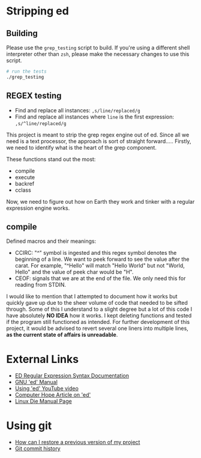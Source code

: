 # Stripping ed

## Building

Please use the `grep_testing` script to build.
If you're using a different shell interpreter other than `zsh`, please make the necessary changes to use this script.

```bash
# run the tests
./grep_testing
```

## REGEX testing

- Find and replace all instances: `,s/line/replaced/g`
- Find and replace all instances where `line` is the first expression: `,s/^line/replaced/g`

This project is meant to strip the grep regex engine out of ed.
Since all we need is a text processor, the approach is sort of straight forward.....
Firstly, we need to identify what is the heart of the grep component.

These functions stand out the most:

- compile
- execute
- backref
- cclass


Now, we need to figure out how on Earth they work and tinker with a regular expression engine works.

## compile

Defined macros and their meanings:

- CCIRC: "^" symbol is ingested and this regex symbol denotes the beginning of a line. We want to peek forward to see the value after the carat. For example, "^Hello" will match "Hello World" but not "World, Hello" and the value of peek char would be "H".
- CEOF: signals that we are at the end of the file. We only need this for reading from STDIN.

I would like to mention that I attempted to document how it works but quickly gave up due to the sheer volume of code that needed to be sifted through.
Some of this I understand to a slight degree but a lot of this code I have absolutely **NO IDEA** how it works.
I kept deleting functions and tested if the program still functioned as intended.
For further development of this project, it would be advised to revert several one liners into multiple lines, **as the current state of affairs is unreadable**.

# External Links

- [ED Regular Expression Syntax Documentation](https://www.gnu.org/software/gnulib/manual/html_node/ed-regular-expression-syntax.html)
- [GNU 'ed' Manual](https://www.gnu.org/software/ed/manual/ed_manual.html)
- [Using 'ed' YouTube video](https://www.youtube.com/watch?v=UQOHNT36ioQ)
- [Computer Hope Article on 'ed'](https://www.computerhope.com/unix/ued.htm)
- [Linux Die Manual Page](https://linux.die.net/man/1/ed)

# Using git

- [How can I restore a previous version of my project](https://www.git-tower.com/learn/git/faq/restore-repo-to-previous-revision)
- [Git commit history](https://git-scm.com/book/en/v2/Git-Basics-Viewing-the-Commit-History)
